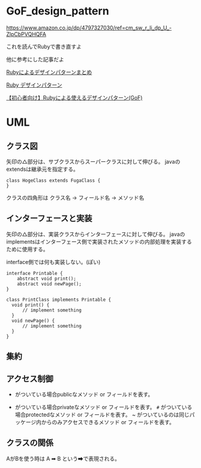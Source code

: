 # GoF_design_pattern
https://www.amazon.co.jp/dp/4797327030/ref=cm_sw_r_li_dp_U_-ZlpCbPVQHQFA

これを読んでRubyで書き直すよ

他に参考にした記事だよ

[Rubyによるデザインパターンまとめ](https://qiita.com/yuji_ariyasu/items/588fef6062b3c7149509)

[Ruby デザインパターン](https://qiita.com/color_box/items/9aefd138208faf2335a4)

[【初心者向け】Rubyによる使えるデザインパターン(GoF)](https://qiita.com/moriyaman/items/0ff9e969901b55da5463)

# UML
## クラス図
矢印の△部分は、サブクラスからスーパークラスに対して伸びる。
javaのextendsは継承元を指定する。

```
class HogeClass extends FugaClass {
}
```

クラスの四角形は クラス名 → フィールド名 → メソッド名

## インターフェースと実装
矢印の△部分は、実装クラスからインターフェースに対して伸びる。
javaのimplementsはインターフェース側で実装されたメソッドの内部処理を実装するために使用する。

interface側では何も実装しない。(ぽい)

```
interface Printable {
    abstract void print();
    abstract void newPage();
}

class PrintClass implements Printable {
  void print() {
      // implement something
  }
  void newPage() {
      // implement something
  }
}
```

## 集約

## アクセス制御
+ がついている場合publicなメソッド or フィールドを表す。
- がついている場合privateなメソッド or フィールドを表す。
`#` がついている場合protectedなメソッド or フィールドを表す。
~ がついているのは同じパッケージ内からのみアクセスできるメソッド or フィールドを表す。

## クラスの関係
AがBを使う時は A ➡ B という➡で表現される。

